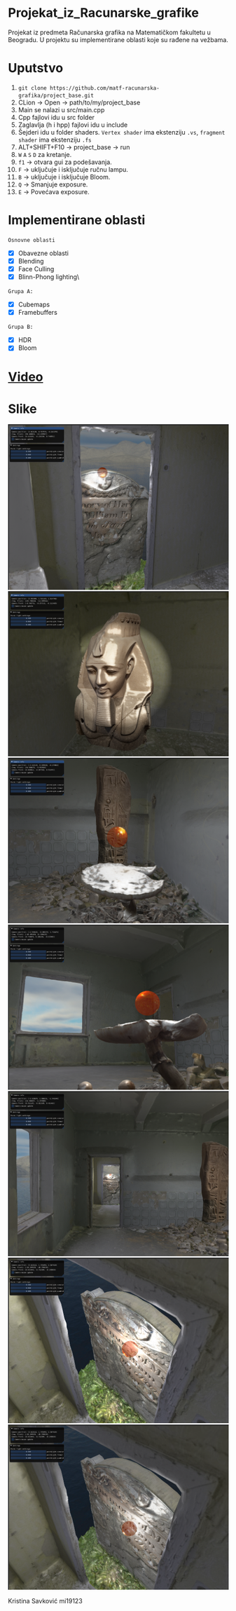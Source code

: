 # Projekat_iz_Racunarske_grafike
Projekat iz predmeta Računarska grafika na Matematičkom fakultetu u Beogradu.
U projektu su implementirane oblasti koje su rađene na vežbama.
# Uputstvo
1. `git clone https://github.com/matf-racunarska-grafika/project_base.git`
2. CLion -> Open -> path/to/my/project_base
3. Main se nalazi u src/main.cpp
4. Cpp fajlovi idu u src folder
5. Zaglavlja (h i hpp) fajlovi idu u include
6. Šejderi idu u folder shaders. `Vertex shader` ima ekstenziju `.vs`, `fragment shader` ima ekstenziju `.fs`
7. ALT+SHIFT+F10 -> project_base -> run
8. `W` `A` `S` `D` za kretanje.
9. `f1` -> otvara gui za podešavanja.
10. `F` -> uključuje i isključuje ručnu lampu.
11. `B` -> uključuje i isključuje Bloom.
12. `Q` -> Smanjuje exposure.
13. `E` -> Povećava exposure.

# Implementirane oblasti
`Osnovne oblasti`
- [x] Obavezne oblasti
- [x] Blending
- [x] Face Culling
- [x] Blinn-Phong lighting\

`Grupa A:`
- [x] Cubemaps
- [x] Framebuffers

`Grupa B:`
- [x] HDR
- [x] Bloom

# [Video](./galerija/3.mkv)
# Slike
![Slika1](./galerija/1.png)
![Slika1](./galerija/2.png)
![Slika1](./galerija/4.png)
![Slika1](./galerija/5.png)
![Slika1](./galerija/6.png)
![Slika1](./galerija/7.png)
![Slika1](./galerija/8.png)


Kristina Savković
mi19123
